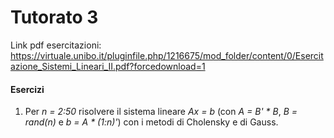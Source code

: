 # Tutorato 3

Link pdf esercitazioni: https://virtuale.unibo.it/pluginfile.php/1216675/mod_folder/content/0/Esercitazione_Sistemi_Lineari_II.pdf?forcedownload=1

#### Esercizi

1. Per _n = 2:50_ risolvere il sistema lineare _Ax = b_ (con _A = B' * B_, _B = rand(n)_ e _b = A * (1:n)'_) con i metodi di Cholensky e di Gauss.

